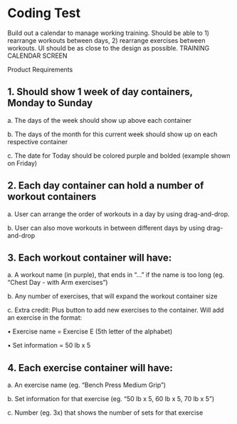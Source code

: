 # Coding Test
Build out a calendar to manage working training. Should be able to 1) rearrange
workouts between days, 2) rearrange exercises between workouts. UI should be
as close to the design as possible.
TRAINING CALENDAR SCREEN

Product Requirements

## 1. Should show 1 week of day containers, Monday to Sunday

 a. The days of the week should show up above each container

 b. The days of the month for this current week should show up on each
respective container

 c. The date for Today should be colored purple and bolded (example shown
on Friday) 


## 2. Each day container can hold a number of workout containers

 a. User can arrange the order of workouts in a day by using drag-and-drop.

 b. User can also move workouts in between different days by using
drag-and-drop 


## 3. Each workout container will have:

 a. A workout name (in purple), that ends in “...” if the name is too long (eg.
“Chest Day - with Arm exercises”) 

 b. Any number of exercises, that will expand the workout container size

 c. Extra credit: Plus button to add new exercises to the container. Will add an
exercise in the format: 

 • Exercise name = Exercise E (5th letter of the alphabet)

 • Set information = 50 lb x 5


## 4. Each exercise container will have:

 a. An exercise name (eg. “Bench Press Medium Grip”)

 b. Set information for that exercise (eg. “50 lb x 5, 60 lb x 5, 70 lb x 5”)

 c. Number (eg. 3x) that shows the number of sets for that exercise
